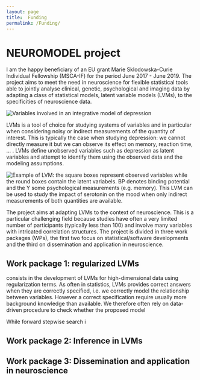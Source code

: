 ```yaml
---
layout: page
title:  Funding
permalink: /Funding/
---
```


# NEUROMODEL project

I am the happy beneficiary of an EU grant Marie Sklodowska-Curie
Individual Fellowship (MSCA-IF) for the period June 2017 -
June 2019. The project aims to meet the need in neuroscience for
flexible statistical tools able to jointly analyse clinical, genetic,
psychological and imaging data by adapting a class of statistical
models, latent variable models (LVMs), to the specificities of
neuroscience data.

![Variables involved in an integrative model of depression](https://bozenne.github.io/img/NEUROMODEL-NeuroscienceData.png)

LVMs is a tool of choice for studying systems of variables and in
particular when considering noisy or indirect measurements of the
quantity of interest. This is typically the case when studying
depression: we cannot directly measure it but we can observe its
effect on memory, reaction time, ... . LVMs define unobserved
variables such as depression as latent variables and attempt to
identify them using the observed data and the modeling assumptions.

![Example of LVM: the square boxes represent observed variables while the round boxes contain the latent variabels. BP denotes binding potential and the Y some psychological measurements (e.g. memory). This LVM can be used to study the impact of serotonin on the mood when only indirect measurements of both quantities are available.](https://bozenne.github.io/img/NEUROMODEL-LVM.png)

The project aims at adapting LVMs to the context of neuroscience. This
is a particular challenging field because studies have often a very
limited number of participants (typically less than 100) and involve
many variables with intricated correlation structures. The project is
divided in three work packages (WPs), the first two focus on
statistical/software developments and the third on dissemination and
application in neuroscience.

## Work package 1: regularized LVMs

consists in the development of LVMs for high-dimensional data
  using regularization terms. As often in statistics, LVMs provides
  correct answers when they are correctly specified, i.e. we correctly
  model the relationship between variables. However a correct
  specification require usually more background knowledge than
  available. We therefore often rely on data-driven procedure to check
  whether the proposed model
  
  
  While forward stepwise search i

## Work package 2: Inference in LVMs


## Work package 3: Dissemination and application in neuroscience
